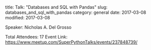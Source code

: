 title: Talk: "Databases and SQL with Pandas"
slug: databases_and_sql_with_pandas
category: general
date: 2017-03-08
modified: 2017-03-08

Speaker: Nicholas A. Del Grosso

Total Attendees: 17
Event Link: https://www.meetup.com/SuperPythonTalks/events/237848739/

